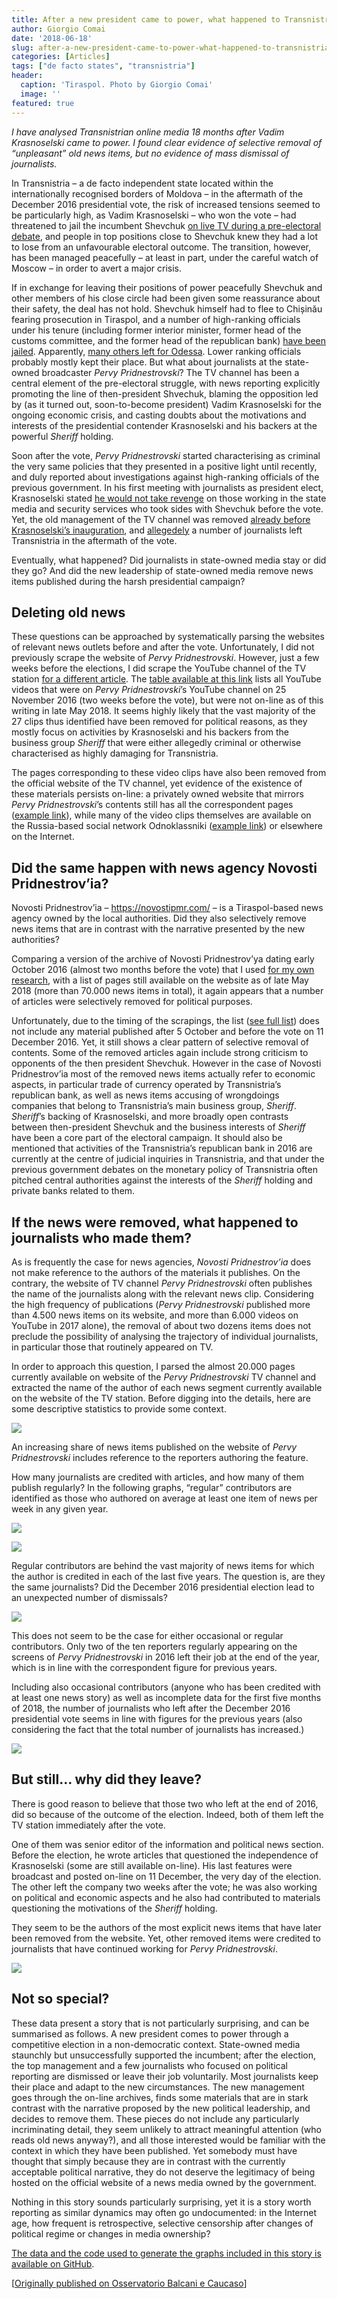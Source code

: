 ```yaml
---
title: After a new president came to power, what happened to Transnistria’s media?
author: Giorgio Comai
date: '2018-06-18'
slug: after-a-new-president-came-to-power-what-happened-to-transnistria-s-media
categories: [Articles]
tags: ["de facto states", "transnistria"]
header:
  caption: 'Tiraspol. Photo by Giorgio Comai'
  image: ''
featured: true
---
```



*I have analysed Transnistrian online media 18 months after Vadim Krasnoselski came to power. I found clear evidence of selective removal of “unpleasant” old news items, but no evidence of mass dismissal of journalists.*

In Transnistria – a de facto independent state located within the internationally recognised borders of Moldova – in the aftermath of the December 2016 presidential vote, the risk of increased tensions seemed to be particularly high, as Vadim Krasnoselski – who won the vote – had threatened to jail the incumbent Shevchuk [on live TV during a pre-electoral debate](https://youtu.be/V_HC6UOEzjk?t=10m16s), and people in top positions close to Shevchuk knew they had a lot to lose from an unfavourable electoral outcome. The transition, however, has been managed peacefully – at least in part, under the careful watch of Moscow – in order to avert a major crisis.

If in exchange for leaving their positions of power peacefully Shevchuk and other members of his close circle had been given some reassurance about their safety, the deal has not hold. Shevchuk himself had to flee to Chișinău fearing prosecution in Tiraspol, and a number of high-ranking officials under his tenure (including former interior minister, former head of the customs committee, and the former head of the republican bank) [have been jailed](https://tv.pgtrk.ru/ru/news/20170929/61775). Apparently, [many others left for Odessa](http://mk.kn.md/articles/2017/02/23/eksglava-kgb-pridnestrovya-pokhishhen-neizvestnymi.html). Lower ranking officials probably mostly kept their place. But what about journalists at the state-owned broadcaster *Pervy Pridnestrovski*? The TV channel has been a central element of the pre-electoral struggle, with news reporting explicitly promoting the line of then-president Shvechuk, blaming the opposition led by (as it turned out, soon-to-become president) Vadim Krasnoselski for the ongoing economic crisis, and casting doubts about the motivations and interests of the presidential contender Krasnoselski and his backers at the powerful *Sheriff* holding.

Soon after the vote, *Pervy Pridnestrovski* started characterising as criminal the very same policies that they presented in a positive light until recently, and duly reported about investigations against high-ranking officials of the previous government. In his first meeting with journalists as president elect, Krasnoselski stated [he would not take revenge](http://presidential-power.com/?cat=1046) on those working in the state media and security services who took sides with Shevchuk before the vote. Yet, the old management of the TV channel was removed [already before Krasnoselski’s inauguration](http://newsmaker.md/rus/novosti/smi-pod-kontrolem-novaya-vlast-v-pridnestrove-nachala-kadrovye-perestanovki-28874), and [allegedely](https://alfa24.online/2017/07/15/ne-teh-laikaes-uvolnaisa-zurnalisty) a number of journalists left Transnistria in the aftermath of the vote.

Eventually, what happened? Did journalists in state-owned media stay or did they go? And did the new leadership of state-owned media remove news items published during the harsh presidential campaign?

## Deleting old news

These questions can be approached by systematically parsing the websites of relevant news outlets before and after the vote. Unfortunately, I did not previously scrape the website of *Pervy Pridnestrovski*. However, just a few weeks before the elections, I did scrape the YouTube channel of the TV station [for a different article](http://presidential-power.com/?p=5667). The [table available at this link](https://github.com/giocomai/transnistria_media_post_election_2018/blob/master/PervyPridnestrovskiRemovedYT.csv) lists all YouTube videos that were on *Pervy Pridnestrovski*’s YouTube channel on 25 November 2016 (two weeks before the vote), but were not on-line as of this writing in late May 2018. It seems highly likely that the vast majority of the 27 clips thus identified have been removed for political reasons, as they mostly focus on activities by Krasnoselski and his backers from the business group *Sheriff* that were either allegedly criminal or otherwise characterised as highly damaging for Transnistria.

The pages corresponding to these video clips have also been removed from the official website of the TV channel, yet evidence of the existence of these materials persists on-line: a privately owned website that mirrors *Pervy Pridnestrovski*’s contents still has all the correspondent pages ([example link](http://novostipmr.ru/video/1tv/2016-06-majoneznaya-panika/)), while many of the video clips themselves are available on the Russia-based social network Odnoklassniki ([example link](https://m.ok.ru/video/11387667741)) or elsewhere on the Internet.

## Did the same happen with news agency Novosti Pridnestrov’ia?

Novosti Pridnestrov’ia – https://novostipmr.com/ – is a Tiraspol-based news agency owned by the local authorities. Did they also selectively remove news items that are in contrast with the narrative presented by the new authorities?

Comparing a version of the archive of Novosti Pridnestrov’ya dating early October 2016 (almost two months before the vote) that I used [for my own research](https://giorgiocomai.eu/2018/04/08/non-recognition-is-the-symptom-not-the-cause/), with a list of pages still available on the website as of late May 2018 (more than 70.000 news items in total), it again appears that a number of articles were selectively removed for political purposes.

Unfortunately, due to the timing of the scrapings, the list ([see full list](https://github.com/giocomai/transnistria_media_post_election_2018/blob/master/NovostiPmrRemovedYT.csv)) does not include any material published after 5 October and before the vote on 11 December 2016. Yet, it still shows a clear pattern of selective removal of contents. Some of the removed articles again include strong criticism to opponents of the then president Shevchuk. However in the case of Novosti Pridnestrov’ia most of the removed news items actually refer to economic aspects, in particular trade of currency operated by Transnistria’s republican bank, as well as news items accusing of wrongdoings companies that belong to Transnistria’s main business group, *Sheriff*. *Sheriff*’s backing of Krasnoselski, and more broadly open contrasts between then-president Shevchuk and the business interests of *Sheriff* have been a core part of the electoral campaign. It should also be mentioned that activities of the Transnistria’s republican bank in 2016 are currently at the centre of judicial inquiries in Transnistria, and that under the previous government debates on the monetary policy of Transnistria often pitched central authorities against the interests of the *Sheriff* holding and private banks related to them.

## If the news were removed, what happened to journalists who made them?

As is frequently the case for news agencies, *Novosti Pridnestrov’ia* does not make reference to the authors of the materials it publishes. On the contrary, the website of TV channel *Pervy Pridnestrovski* often publishes the name of the journalists along with the relevant news clip. Considering the high frequency of publications (*Pervy Pridnestrovski* published more than 4.500 news items on its website, and more than 6.000 videos on YouTube in 2017 alone), the removal of about two dozens items does not preclude the possibility of analysing the trajectory of individual journalists, in particular those that routinely appeared on TV.

In order to approach this question, I parsed the almost 20.000 pages currently available on website of the *Pervy Pridnestrovski* TV channel and extracted the name of the author of each news segment currently available on the website of the TV station. Before digging into the details, here are some descriptive statistics to provide some context.

![](authorAvailablePP.png)

An increasing share of news items published on the website of *Pervy Pridnestrovski* includes reference to the reporters authoring the feature.

How many journalists are credited with articles, and how many of them publish regularly? In the following graphs, “regular” contributors are identified as those who authored on average at least one item of news per week in any given year.

![](regularContributorsPP.png)

![](articlesByRegular_PP.png)

Regular contributors are behind the vast majority of news items for which the author is credited in each of the last five years. The question is, are they the same journalists? Did the December 2016 presidential election lead to an unexpected number of dismissals?

![](regularLeavePP.png)

This does not seem to be the case for either occasional or regular contributors. Only two of the ten reporters regularly appearing on the screens of *Pervy Pridnestrovski* in 2016 left their job at the end of the year, which is in line with the correspondent figure for previous years.

Including also occasional contributors (anyone who has been credited with at least one news story) as well as incomplete data for the first five months of 2018, the number of journalists who left after the December 2016 presidential vote seems in line with figures for the previous years (also considering the fact that the total number of journalists has increased.)

![](allLeave_PP.png)

## But still… why did they leave?

There is good reason to believe that those two who left at the end of 2016, did so because of the outcome of the election. Indeed, both of them left the TV station immediately after the vote.

One of them was senior editor of the information and political news section. Before the election, he wrote articles that questioned the independence of Krasnoselski (some are still available on-line). His last features were broadcast and posted on-line on 11 December, the very day of the election. The other left the company two weeks after the vote; he was also working on political and economic aspects and he also had contributed to materials questioning the motivations of the *Sheriff* holding.

They seem to be the authors of the most explicit news items that have later been removed from the website. Yet, other removed items were credited to journalists that have continued working for *Pervy Pridnestrovski*.

![](leftIn2017.png)

## Not so special?

These data present a story that is not particularly surprising, and can be summarised as follows. A new president comes to power through a competitive election in a non-democratic context. State-owned media staunchly but unsuccessfully supported the incumbent; after the election, the top management and a few journalists who focused on political reporting are dismissed or leave their job voluntarily. Most journalists keep their place and adapt to the new circumstances. The new management goes through the on-line archives, finds some materials that are in stark contrast with the narrative proposed by the new political leadership, and decides to remove them. These pieces do not include any particularly incriminating detail, they seem unlikely to attract meaningful attention (who reads old news anyway?), and all those interested would be familiar with the context in which they have been published. Yet somebody must have thought that simply because they are in contrast with the currently acceptable political narrative, they do not deserve the legitimacy of being hosted on the official website of a news media owned by the government.

Nothing in this story sounds particularly surprising, yet it is a story worth reporting as similar dynamics may often go undocumented: in the Internet age, how frequent is retrospective, selective censorship after changes of political regime or changes in media ownership?

[The data and the code used to generate the graphs included in this story is available on GitHub](https://github.com/giocomai/transnistria_media_post_election_2018).

[[Originally published on Osservatorio Balcani e Caucaso](https://www.balcanicaucaso.org/eng/Areas/Transnistria/After-a-new-president-came-to-power-what-happened-to-Transnistria-s-media-188493)]
